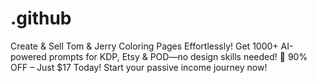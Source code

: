 # .github
 Create &amp; Sell Tom &amp; Jerry Coloring Pages Effortlessly! Get 1000+ AI-powered prompts for KDP, Etsy &amp; POD—no design skills needed! 🚀 90% OFF – Just $17 Today! Start your passive income journey now!
